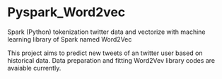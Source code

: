 # Pyspark_Word2vec
Spark (Python) tokenization twitter data and vectorize with machine learning library of Spark named Word2Vec 


This project aims to predict new tweets of an twitter user based on historical data. Data preparation and fitting Word2Vev library codes are avaiable currently.
